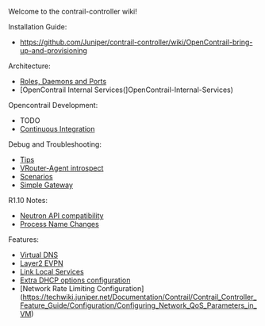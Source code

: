 Welcome to the contrail-controller wiki!

Installation Guide:
* https://github.com/Juniper/contrail-controller/wiki/OpenContrail-bring-up-and-provisioning

Architecture:

* [Roles, Daemons and Ports](Roles-Daemons-Ports)
* [OpenContrail Internal Services(]OpenContrail-Internal-Services)

Opencontrail Development:
* TODO
* [Continuous Integration](OpenContrail-Continuous-Integration-(CI))

Debug and Troubleshooting:
* [Tips](Debug-Tips)
* [VRouter-Agent introspect](Contrail-Vrouter-Agent---Introspect)
* [Scenarios](Scenario-Troubleshooting)
* [Simple Gateway](Simple-Gateway)

R1.10 Notes:
* [Neutron API compatibility](Neutron-API-Support-on-R1.10)
* [Process Name Changes](Contrail-process-names'-changes-in-R1.10)

Features:
* [Virtual DNS](Dns)
* [Layer2 EVPN](EVPN)
* [Link Local Services](Link-local-services)
* [Extra DHCP options configuration](Extra-DHCP-Options)
* [Network Rate Limiting Configuration] (https://techwiki.juniper.net/Documentation/Contrail/Contrail_Controller_Feature_Guide/Configuration/Configuring_Network_QoS_Parameters_in_VM)